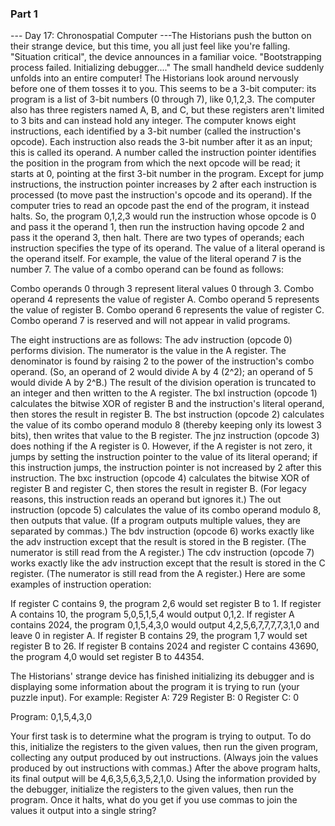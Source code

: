 ### Part 1

--- Day 17: Chronospatial Computer ---The Historians push the button on their strange device, but this time, you all just feel like you're falling.
"Situation critical", the device announces in a familiar voice. "Bootstrapping process failed. Initializing debugger...."
The small handheld device suddenly unfolds into an entire computer! The Historians look around nervously before one of them tosses it to you.
This seems to be a 3-bit computer: its program is a list of 3-bit numbers (0 through 7), like 0,1,2,3. The computer also has three registers named A, B, and C, but these registers aren't limited to 3 bits and can instead hold any integer.
The computer knows eight instructions, each identified by a 3-bit number (called the instruction's opcode). Each instruction also reads the 3-bit number after it as an input; this is called its operand.
A number called the instruction pointer identifies the position in the program from which the next opcode will be read; it starts at 0, pointing at the first 3-bit number in the program. Except for jump instructions, the instruction pointer increases by 2 after each instruction is processed (to move past the instruction's opcode and its operand). If the computer tries to read an opcode past the end of the program, it instead halts.
So, the program 0,1,2,3 would run the instruction whose opcode is 0 and pass it the operand 1, then run the instruction having opcode 2 and pass it the operand 3, then halt.
There are two types of operands; each instruction specifies the type of its operand. The value of a literal operand is the operand itself. For example, the value of the literal operand 7 is the number 7. The value of a combo operand can be found as follows:

Combo operands 0 through 3 represent literal values 0 through 3.
Combo operand 4 represents the value of register A.
Combo operand 5 represents the value of register B.
Combo operand 6 represents the value of register C.
Combo operand 7 is reserved and will not appear in valid programs.

The eight instructions are as follows:
The adv instruction (opcode 0) performs division. The numerator is the value in the A register. The denominator is found by raising 2 to the power of the instruction's combo operand. (So, an operand of 2 would divide A by 4 (2^2); an operand of 5 would divide A by 2^B.) The result of the division operation is truncated to an integer and then written to the A register.
The bxl instruction (opcode 1) calculates the bitwise XOR of register B and the instruction's literal operand, then stores the result in register B.
The bst instruction (opcode 2) calculates the value of its combo operand modulo 8 (thereby keeping only its lowest 3 bits), then writes that value to the B register.
The jnz instruction (opcode 3) does nothing if the A register is 0. However, if the A register is not zero, it jumps by setting the instruction pointer to the value of its literal operand; if this instruction jumps, the instruction pointer is not increased by 2 after this instruction.
The bxc instruction (opcode 4) calculates the bitwise XOR of register B and register C, then stores the result in register B. (For legacy reasons, this instruction reads an operand but ignores it.)
The out instruction (opcode 5) calculates the value of its combo operand modulo 8, then outputs that value. (If a program outputs multiple values, they are separated by commas.)
The bdv instruction (opcode 6) works exactly like the adv instruction except that the result is stored in the B register. (The numerator is still read from the A register.)
The cdv instruction (opcode 7) works exactly like the adv instruction except that the result is stored in the C register. (The numerator is still read from the A register.)
Here are some examples of instruction operation:

If register C contains 9, the program 2,6 would set register B to 1.
If register A contains 10, the program 5,0,5,1,5,4 would output 0,1,2.
If register A contains 2024, the program 0,1,5,4,3,0 would output 4,2,5,6,7,7,7,7,3,1,0 and leave 0 in register A.
If register B contains 29, the program 1,7 would set register B to 26.
If register B contains 2024 and register C contains 43690, the program 4,0 would set register B to 44354.

The Historians' strange device has finished initializing its debugger and is displaying some information about the program it is trying to run (your puzzle input). For example:
Register A: 729
Register B: 0
Register C: 0

Program: 0,1,5,4,3,0

Your first task is to determine what the program is trying to output. To do this, initialize the registers to the given values, then run the given program, collecting any output produced by out instructions. (Always join the values produced by out instructions with commas.) After the above program halts, its final output will be 4,6,3,5,6,3,5,2,1,0.
Using the information provided by the debugger, initialize the registers to the given values, then run the program. Once it halts, what do you get if you use commas to join the values it output into a single string?
